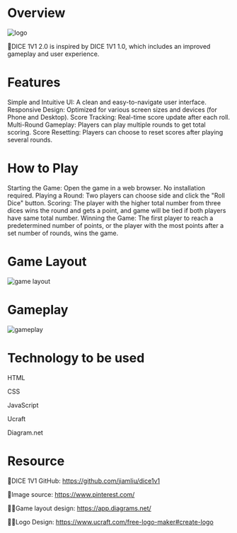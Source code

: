 # Overview
![logo](https://github.com/jiamliu/dice1v1_2/assets/139939637/6ac9a414-de98-413d-b692-54b6da1302c3)


🎲DICE 1V1 2.0 is inspired by DICE 1V1 1.0, which includes an improved gameplay and user experience.

# Features
Simple and Intuitive UI: A clean and easy-to-navigate user interface.
Responsive Design: Optimized for various screen sizes and devices (for Phone and Desktop).
Score Tracking: Real-time score update after each roll.
Multi-Round Gameplay: Players can play multiple rounds to get total scoring.
Score Resetting: Players can choose to reset scores after playing several rounds.

# How to Play
Starting the Game: Open the game in a web browser. No installation required.
Playing a Round: Two players can choose side and click the "Roll Dice" button.
Scoring: The player with the higher total number from three dices wins the round and gets a point, and game will be tied if both players have same total number.
Winning the Game: The first player to reach a predetermined number of points, or the player with the most points after a set number of rounds, wins the game.

# Game Layout
![game layout](https://github.com/jiamliu/dice1v1_2/assets/139939637/e0fb4c25-4070-4aa1-ad87-0a5521ac27d5)

# Gameplay
![gameplay](https://github.com/jiamliu/dice1v1_2/assets/139939637/b329c6b2-26ca-4e52-a9a7-e445306197a6)

# Technology to be used
HTML

CSS

JavaScript

Ucraft

Diagram.net

# Resource
🤖️DICE 1V1 GitHub: https://github.com/jiamliu/dice1v1

🎲Image source: https://www.pinterest.com/

🧑‍🎨Game layout design: https://app.diagrams.net/

🧑‍🎨Logo Design: https://www.ucraft.com/free-logo-maker#create-logo

